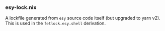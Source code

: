 ### esy-lock.nix

A lockfile generated from `esy` source code itself (but upgraded to yarn v2). This is used in the `fetlock.esy.shell` derivation.
